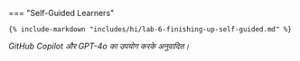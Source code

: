 <!-- === "@Build Workshop"

    {% include-markdown "includes/hi/lab-6-finishing-up-event.md" %} -->

=== "Self-Guided Learners"

    {% include-markdown "includes/hi/lab-6-finishing-up-self-guided.md" %}

*GitHub Copilot और GPT-4o का उपयोग करके अनुवादित।*
